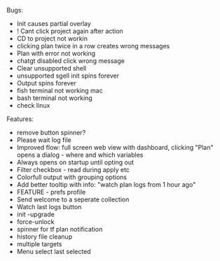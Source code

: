 Bugs:
* Init causes partial overlay
* ! Cant click project again after action
* CD to project not workin
* clicking plan twice in a row creates wrong messages
* Plan with error not working
* chatgt disabled click wrong message
* Clear unsupported shell
* unsupported sgell init spins forever
* Output spins forever
* fish terminal not working mac
* bash terminal not working
* check linux

Features:
* remove button spinner?
* Please wait log file
* Improved flow: full screen web view with dashboard, clicking "Plan" opens a dialog  - where and which variables
* Always opens on startup until opting out
* Filter checkbox - read during apply etc
* Colorfull output with grouping options
* Add better tooltip with info: "watch plan logs from 1 hour ago"
* FEATURE - prefs profile
* Send welcome to a seperate collection
* Watch last logs button
* init -upgrade
* force-unlock
* spinner for tf plan notification
* history file cleanup
* multiple targets
* Menu select last selected